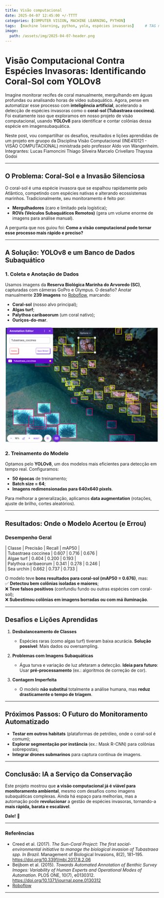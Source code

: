 ```yaml
---
title: Visão computacional
date: 2025-04-07 12:45:00 +/-TTTT
categories: [COMPUTER VISION, MACHINE LEARNING, PYTHON]
tags:  [machine learning, python, yolo, espécies invasoras]     # TAG names should always be lowercase
image:
  path: /assets/img/2025-04-07-header.png
---
```


# **Visão Computacional Contra Espécies Invasoras: Identificando Coral-Sol com YOLOv8**  

Imagine monitorar recifes de coral manualmente, mergulhando em águas profundas ou analisando horas de vídeo subaquático. Agora, pense em automatizar esse processo com **inteligência artificial**, acelerando a detecção de espécies invasoras como o **coral-sol (Tubastraea coccinea)**. Foi exatamente isso que exploramos em nosso projeto de visão computacional, usando **YOLOv8** para identificar e contar colônias dessa espécie em imagensubaquática.  

Neste post, vou compartilhar os desafios, resultados e lições aprendidas de um projeto em gruopo da Disciplina Visão Computacional (INE410121 - VISÃO COMPUTACIONAL) ministrada pelo professor Aldo von Wangenheim. 
Integrantes:
Lucas Fiamoncini
Thiago Silveira
Marcelo Crivellaro
Thayssa Godoi

---  

## **O Problema: Coral-Sol e a Invasão Silenciosa**  

O coral-sol é uma espécie invasora que se espalhou rapidamente pelo Atlântico, competindo com espécies nativas e alterando ecossistemas marinhos. Tradicionalmente, seu monitoramento é feito por:  
- **Mergulhadores** (caro e limitado pela logística);  
- **ROVs (Veículos Subaquáticos Remotos)** (gera um volume enorme de imagens para análise manual).  

A pergunta que nos guiou foi: **Como a visão computacional pode tornar esse processo mais rápido e preciso?**  

---  

## **A Solução: YOLOv8 e um Banco de Dados Subaquático**  

### **1. Coleta e Anotação de Dados**  
Usamos imagens da **Reserva Biológica Marinha do Arvoredo (SC)**, capturadas com câmeras GoPro e Olympus. O desafio? Anotar manualmente **239 imagens** no [Roboflow](https://roboflow.com), marcando:  
- **Coral-sol** (nosso alvo principal);  
- **Algas turf**;  
- **Palythoa caribaeorum** (um coral nativo);  
- **Ouriços-do-mar**.  

![Exemplo de anotação no Roboflow](/assets/img/roboflow.png)

### **2. Treinamento do Modelo**  
Optamos pelo **YOLOv8**, um dos modelos mais eficientes para detecção em tempo real. Configuramos:  
- **50 épocas** de treinamento;  
- **Batch size = 64**;  
- **Imagens redimensionadas para 640x640 pixels**.  

Para melhorar a generalização, aplicamos **data augmentation** (rotações, ajuste de brilho, cortes aleatórios).  

---  

## **Resultados: Onde o Modelo Acertou (e Errou)**  

### **Desempenho Geral**  

| Classe                | Precisão | Recall    | mAP50  |  
| Tubastraea coccinea   | 0.607    | 0.716     | 0.676  |  
| Algae turf            | 0.404    | 0.200     | 0.193  |  
| Palythoa caribaeorum  | 0.341    | 0.278     | 0.246  |  
| Sea urchin            | 0.662    | 0.737     | 0.733  |  

O modelo teve **bons resultados para coral-sol (mAP50 = 0.676)**, mas:  
✅ **Detectou bem colônias isoladas e maiores**;  
❌ **Teve falsos positivos** (confundiu fundo ou outras espécies com coral-sol);  
❌ **Subestimou colônias em imagens borradas ou com má iluminação**.  

---  

## **Desafios e Lições Aprendidas**  

1. **Desbalanceamento de Classes**  
   - Espécies raras (como algas turf) tiveram baixa acurácia. **Solução possível**: Mais dados ou oversampling.  

2. **Problemas com Imagens Subaquáticas**  
   - Água turva e variação de luz afetaram a detecção. **Ideia para futuro**: Usar **pré-processamento** (ex.: algoritmos de correção de cor).  

3. **Contagem Imperfeita**  
   - O modelo **não substitui** totalmente a análise humana, mas **reduz drasticamente o tempo de triagem**.  

---  

## **Próximos Passos: O Futuro do Monitoramento Automatizado**  

- **Testar em outros habitats** (plataformas de petróleo, onde o coral-sol é comum);  
- **Explorar segmentação por instância** (ex.: Mask R-CNN) para colônias sobrepostas;  
- **Integrar drones submarinos** para captura contínua de imagens.  

---  

## **Conclusão: IA a Serviço da Conservação**  

Este projeto mostrou que **a visão computacional já é viável para monitoramento ambiental**, mesmo com desafios como imagens subaquáticas complexas. Ainda há espaço para melhorias, mas a automação pode **revolucionar** a gestão de espécies invasoras, tornando-a **mais rápida, barata e escalável**.  


**Dale!** 🚀  

---  

### **Referências**  
- Creed et al. (2017). *The Sun-Coral Project: The first social-environmental initiative to manage the biological invasion of Tubastraea spp. In Brazil.* Management of Biological Invasions, 8(2), 181–195. https://doi.org/10.3391/mbi.2017.8.2.06  
- Beijbom et al. (2015). *Towards Automated Annotation of Benthic Survey Images: Variability of Human Experts and Operational Modes of Automation.* PLOS ONE, 10(7), e0130312. https://doi.org/10.1371/journal.pone.0130312  
- [Roboflow](https://roboflow.com) 
---  


